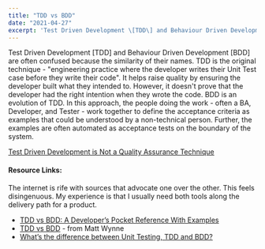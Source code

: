 ```yaml
---
title: "TDD vs BDD"
date: "2021-04-27"
excerpt: 'Test Driven Development \[TDD\] and Behaviour Driven Development \[BDD\] are often'
---
```


Test Driven Development \[TDD\] and Behaviour Driven Development \[BDD\] are often confused because the similarity of their names. TDD is the original technique - "engineering practice where the developer writes their Unit Test case before they write their code". It helps raise quality by ensuring the developer built what they intended to. However, it doesn't prove that the developer had the right intention when they wrote the code. BDD is an evolution of TDD. In this approach, the people doing the work - often a BA, Developer, and Tester - work together to define the acceptance criteria as examples that could be understood by a non-technical person. Further, the examples are often automated as acceptance tests on the boundary of the system.

[Test Driven Development is Not a Quality Assurance Technique](/blog/test-driven-development-is-not-a-quality-assurance-technique)

#### Resource Links:

The internet is rife with sources that advocate one over the other. This feels disingenuous. My experience is that I usually need both tools along the delivery path for a product.

- [TDD vs BDD: A Developer’s Pocket Reference With Examples](https://www.testim.io/blog/tdd-vs-bdd-a-developers-pocket-reference-with-examples/)
- [TDD vs BDD](https://blog.mattwynne.net/2012/11/20/tdd-vs-bdd/) - from Matt Wynne
- [What’s the difference between Unit Testing, TDD and BDD?](https://codeutopia.net/blog/2015/03/01/unit-testing-tdd-and-bdd/)

